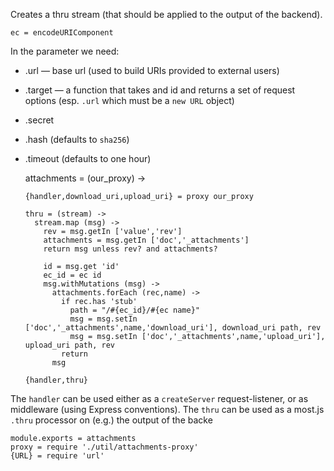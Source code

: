 Creates a thru stream (that should be applied to the output of the backend).

    ec = encodeURIComponent

In the parameter we need:
- .url — base url (used to build URIs provided to external users)
- .target — a function that takes and id and returns a set of request options (esp. `.url` which must be a `new URL` object)
- .secret
- .hash (defaults to `sha256`)
- .timeout (defaults to one hour)

    attachments = (our_proxy) ->

      {handler,download_uri,upload_uri} = proxy our_proxy

      thru = (stream) ->
        stream.map (msg) ->
          rev = msg.getIn ['value','rev']
          attachments = msg.getIn ['doc','_attachments']
          return msg unless rev? and attachments?

          id = msg.get 'id'
          ec_id = ec id
          msg.withMutations (msg) ->
            attachments.forEach (rec,name) ->
              if rec.has 'stub'
                path = "/#{ec_id}/#{ec name}"
                msg = msg.setIn ['doc','_attachments',name,'download_uri'], download_uri path, rev
                msg = msg.setIn ['doc','_attachments',name,'upload_uri'], upload_uri path, rev
              return
            msg

      {handler,thru}

The `handler` can be used either as a `createServer` request-listener, or as middleware (using Express conventions).
The `thru` can be used as a most.js `.thru` processor on (e.g.) the output of the backe

    module.exports = attachments
    proxy = require './util/attachments-proxy'
    {URL} = require 'url'
